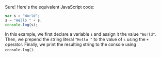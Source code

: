 Sure! Here's the equivalent JavaScript code:
```javascript
var s = "World";
s = "Hello " + s;
console.log(s);
```
In this example, we first declare a variable `s` and assign it the value `"World"`. Then, we prepend the string literal `"Hello "` to the value of `s` using the `+` operator. Finally, we print the resulting string to the console using `console.log()`.

